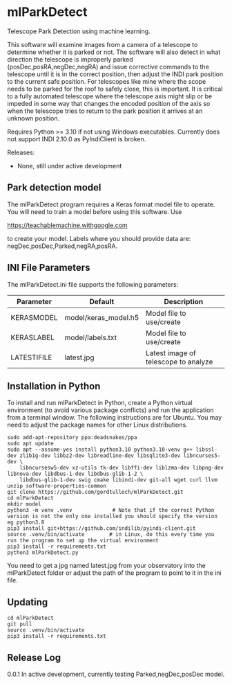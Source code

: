 # mlParkDetect
Telescope Park Detection using machine learning. 

This software will examine images from a camera of a telescope to determine whether it is parked or not.  The software will also detect in what direction the telescope is improperly parked (posDec,posRA,negDec,negRA) and issue corrective commands to the telescope until it is in the correct position, then adjust the INDI park position to the current safe position. For telescopes like mine where the scope needs to be parked for the roof to safely close, this is important. It is critical to a fully automated telescope where the telescope axis might slip or be impeded in some way that changes the encoded position of the axis so 
when the telescope tries to return to the park position it arrives at an unknown position.

Requires Python >= 3.10 if not using Windows executables. Currently does not support INDI 2.10.0 as PyIndiClient is broken.

Releases:
* None, still under active development

## Park detection model
The mlParkDetect program requires a Keras format model file to operate. You will need to train a model before using this software. Use 

https://teachablemachine.withgoogle.com

to create your model. Labels where you should provide data are: negDec,posDec,Parked,negRA,posRA. 

## INI File Parameters
The mlParkDetect.ini file supports the following parameters:

| Parameter | Default | Description |
|-----------|--------------------------------------------------------|---------------------------------------------------------------------|
| KERASMODEL | model/keras_model.h5 | Model file to use/create |
| KERASLABEL | model/labels.txt | Model file to use/create |
| LATESTIFILE | latest.jpg | Latest image of telescope to analyze |

## Installation in Python
To install and run mlParkDetect in Python, create a Python virtual environment (to avoid various package conflicts) and run the application from a terminal window. The following instructions are for Ubuntu. You may need to adjust the package names for other Linux distributions. 

    sudo add-apt-repository ppa:deadsnakes/ppa
    sudo apt update 
    sudo apt --assume-yes install python3.10 python3.10-venv g++ libssl-dev zlib1g-dev libbz2-dev libreadline-dev libsqlite3-dev libncurses5-dev \
        libncursesw5-dev xz-utils tk-dev libffi-dev liblzma-dev libpng-dev libnova-dev libdbus-1-dev libdbus-glib-1-2 \
        libdbus-glib-1-dev swig cmake libindi-dev git-all wget curl llvm unzip software-properties-common
    git clone https://github.com/gordtulloch/mlParkDetect.git
    cd mlParkDetect
    mkdir model
    python3 -m venv .venv             # Note that if the correct Python version is not the only one installed you should specify the version eg python3.8
    pip3 install git+https://github.com/indilib/pyindi-client.git
    source .venv/bin/activate        # in Linux, do this every time you run the program to set up the virtual environment
    pip3 install -r requirements.txt
    python3 mlParkDetect.py

You need to get a jpg named latest.jpg from your observatory into the mlParkDetect folder or adjust the path of the program to point to it in the ini file.  

## Updating

    cd mlParkDetect
    git pull
    source .venv/bin/activate
    pip3 install -r requirements.txt 

## Release Log
0.0.1 In active development, currently testing Parked,negDec,posDec model.

